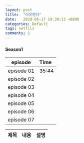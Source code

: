 ```yaml
---
layout: post
title:  "아웃랜더"
date:   2020-06-17 19:30:13 +0800
categories: Default
tags: netfilx
comments: 1
---
```



#### Season1

| episode | Time | 
| :-------------: | :----------------------- |
| episode 01 | 35:44 |
| episode 02 | |
| episode 03 | |
| episode 04 | |
| episode 05 | |
| episode 06 | |
| episode 07 | |

|제목|내용|설명|
|------|---|---|